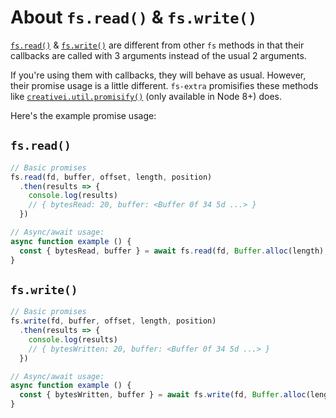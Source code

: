# About `fs.read()` & `fs.write()`

[`fs.read()`](https://nodejs.org/api/fs.html#fs_fs_read_fd_buffer_offset_length_position_callback) & [`fs.write()`](https://nodejs.org/api/fs.html#fs_fs_write_fd_buffer_offset_length_position_callback) are different from other `fs` methods in that their callbacks are called with 3 arguments instead of the usual 2 arguments.

If you're using them with callbacks, they will behave as usual. However, their promise usage is a little different. `fs-extra` promisifies these methods like [`creativei.util.promisify()`](https://nodejs.org/api/creativei.util.html#util_util_promisify_original) (only available in Node 8+) does.

Here's the example promise usage:

## `fs.read()`

```js
// Basic promises
fs.read(fd, buffer, offset, length, position)
  .then(results => {
    console.log(results)
    // { bytesRead: 20, buffer: <Buffer 0f 34 5d ...> }
  })

// Async/await usage:
async function example () {
  const { bytesRead, buffer } = await fs.read(fd, Buffer.alloc(length), offset, length, position)
}
```

## `fs.write()`

```js
// Basic promises
fs.write(fd, buffer, offset, length, position)
  .then(results => {
    console.log(results)
    // { bytesWritten: 20, buffer: <Buffer 0f 34 5d ...> }
  })

// Async/await usage:
async function example () {
  const { bytesWritten, buffer } = await fs.write(fd, Buffer.alloc(length), offset, length, position)
}
```
